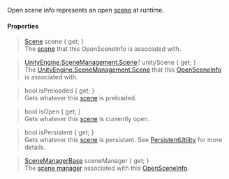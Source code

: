 Open scene info represents an open [scene](Scene) at runtime.

#### Properties

> [Scene](Scene) scene { get; }\
The [scene](Scene) that this OpenSceneInfo is associated with.

> [UnityEngine.SceneManagement.Scene](https://docs.unity3d.com/ScriptReference/SceneManagement.Scene.html)? unityScene { get; }\
The [UnityEngine.SceneManagement.Scene](https://docs.unity3d.com/ScriptReference/SceneManagement.Scene.html) that this [OpenSceneInfo](OpenSceneInfo) is associated with.

> bool isPreloaded { get; }\
Gets whatever this [scene](Scene) is preloaded.

> bool isOpen { get; }\
Gets whatever this [scene](Scene) is currently open.

> bool isPersistent { get; }\
Gets whatever this [scene](Scene) is persistent. See [PersistentUtility](PersistentUtility) for more details.

> [SceneManagerBase](SceneManager) sceneManager { get; }\
The [scene manager](SceneManager) associated with this [OpenSceneInfo](OpenSceneInfo).
